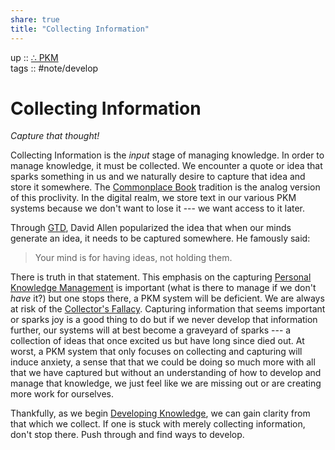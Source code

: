 ```yaml
---  
share: true  
title: "Collecting Information"  
---  
```

up :: [∴ PKM](./%E2%88%B4-PKM.md)  
tags :: #note/develop   
  
# Collecting Information  
*Capture that thought!*  
  
Collecting Information is the *input* stage of managing knowledge. In order to manage knowledge, it must be collected. We encounter a quote or idea that sparks something in us and we naturally desire to capture that idea and store it somewhere. The [Commonplace Book](Commonplace%20Book.md) tradition is the analog version of this proclivity. In the digital realm, we store text in our various PKM systems because we don't want to lose it --- we want access to it later.  
  
Through [GTD](GTD.md), David Allen popularized the idea that when our minds generate an idea, it needs to be captured somewhere. He famously said:  
  
> Your mind is for having ideas, not holding them.   
  
There is truth in that statement. This emphasis on the capturing [Personal Knowledge Management](./Personal-Knowledge-Management.md) is important (what is there to manage if we don't *have* it?) but one stops there, a PKM system will be deficient. We are always at risk of the [Collector's Fallacy](./Collector's-Fallacy.md). Capturing information that seems important or sparks joy is a good thing to do but if we never develop that information further, our systems will at best become a graveyard of sparks --- a collection of ideas that once excited us but have long since died out. At worst, a PKM system that only focuses on collecting and capturing will induce anxiety, a sense that that we could be doing so much more with all that we have captured but without an understanding of how to develop and manage that knowledge, we just feel like we are missing out or are creating more work for ourselves.  
  
Thankfully, as we begin [Developing Knowledge](./Developing-Knowledge.md), we can gain clarity from that which we collect. If one is stuck with merely collecting information, don't stop there. Push through and find ways to develop.